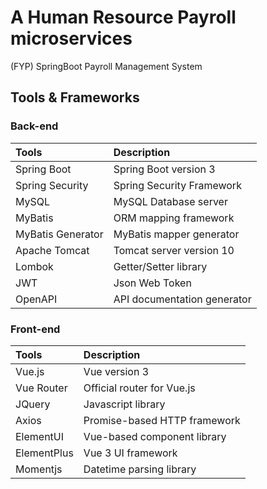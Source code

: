 # A Human Resource Payroll microservices
(FYP) SpringBoot Payroll Management System

## Tools & Frameworks
### Back-end
| Tools | Description |
| :---- | :---------- |
| Spring Boot | Spring Boot version 3 |
| Spring Security | Spring Security Framework |
| MySQL | MySQL Database server |
| MyBatis | ORM mapping framework |
| MyBatis Generator | MyBatis mapper generator |
| Apache Tomcat | Tomcat server version 10 |
| Lombok | Getter/Setter library |
| JWT | Json Web Token |
| OpenAPI | API documentation generator |

### Front-end
| Tools | Description |
| :---- | :---------- |
| Vue.js | Vue version 3 |
| Vue Router | Official router for Vue.js
| JQuery | Javascript library |
| Axios | Promise-based HTTP framework |
| ElementUI | Vue-based component library |
| ElementPlus | Vue 3 UI framework |
| Momentjs | Datetime parsing library |